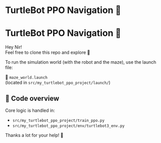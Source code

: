 # TurtleBot PPO Navigation 🤖
# TurtleBot PPO Navigation 🤖

Hey Nir!  
Feel free to clone this repo and explore 🚀

To run the simulation world (with the robot and the maze), use the launch file:

📄 `maze_world.launch`  
(located in `src/my_turtlebot_ppo_project/launch/`)

## 🧠 Code overview

Core logic is handled in:

- `src/my_turtlebot_ppo_project/train_ppo.py`
- `src/my_turtlebot_ppo_project/env/turtlebot3_env.py`

Thanks a lot for your help! 🙏

